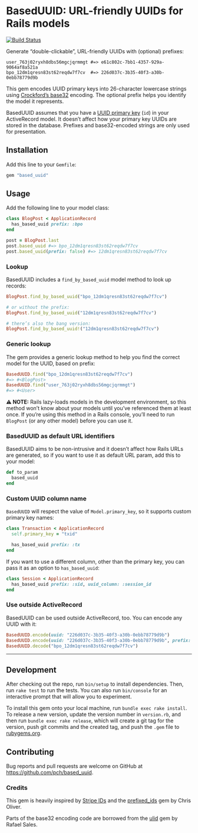 # BasedUUID: URL-friendly UUIDs for Rails models

[![Build Status](https://github.com/pch/based_uuid/workflows/Tests/badge.svg)](https://github.com/pch/based_uuid/actions)

Generate “double-clickable”, URL-friendly UUIDs with (optional) prefixes:

```
user_763j02ryxh8dbs56mgcjqrmmgt #=> e61c802c-7bb1-4357-929a-9064af8a521a
bpo_12dm1qresn83st62reqdw7f7cv  #=> 226d037c-3b35-40f3-a30b-0ebb78779d9b
```

This gem encodes UUID primary keys into 26-character lowercase strings using [Crockford’s base32](https://www.crockford.com/base32.html) encoding. The optional prefix helps you identify the model it represents.

BasedUUID assumes that you have a [UUID primary key](https://guides.rubyonrails.org/v5.0/active_record_postgresql.html#uuid) (`id`) in your ActiveRecord model. It doesn’t affect how your primary key UUIDs are stored in the database. Prefixes and base32-encoded strings are only used for presentation.

## Installation

Add this line to your `Gemfile`:

```ruby
gem "based_uuid"
```

## Usage

Add the following line to your model class:

```ruby
class BlogPost < ApplicationRecord
  has_based_uuid prefix: :bpo
end

post = BlogPost.last
post.based_uuid #=> bpo_12dm1qresn83st62reqdw7f7cv
post.based_uuid(prefix: false) #=> 12dm1qresn83st62reqdw7f7cv
```

### Lookup

BasedUUID includes a `find_by_based_uuid` model method to look up records:

```ruby
BlogPost.find_by_based_uuid("bpo_12dm1qresn83st62reqdw7f7cv")

# or without the prefix:
BlogPost.find_by_based_uuid("12dm1qresn83st62reqdw7f7cv")

# there’s also the bang version:
BlogPost.find_by_based_uuid!("12dm1qresn83st62reqdw7f7cv")
```

### Generic lookup

The gem provides a generic lookup method to help you find the correct model for the UUID, based on prefix:

```ruby
BasedUUID.find("bpo_12dm1qresn83st62reqdw7f7cv")
#=> #<BlogPost>
BasedUUID.find("user_763j02ryxh8dbs56mgcjqrmmgt")
#=> #<User>
```

**⚠️ NOTE:** Rails lazy-loads models in the development environment, so this method won’t know about your models until you’ve referenced them at least once. If you’re using this method in a Rails console, you’ll need to run `BlogPost` (or any other model) before you can use it.

### BasedUUID as default URL identifiers

BasedUUID aims to be non-intrusive and it doesn’t affect how Rails URLs are generated, so if you want to use it as default URL param, add this to your model:

```ruby
def to_param
  based_uuid
end
```

### Custom UUID column name

`BasedUUID` will respect the value of `Model.primary_key`, so it supports custom primary key names:

```ruby
class Transaction < ApplicationRecord
  self.primary_key = "txid"

  has_based_uuid prefix: :tx
end
```

If you want to use a different column, other than the primary key, you can pass it as an option to `has_based_uuid`:

```ruby
class Session < ApplicationRecord
  has_based_uuid prefix: :sid, uuid_column: :session_id
end
```

### Use outside ActiveRecord

BasedUUID can be used outside ActiveRecord, too. You can encode any UUID with it:

```ruby
BasedUUID.encode(uuid: "226d037c-3b35-40f3-a30b-0ebb78779d9b")
BasedUUID.encode(uuid: "226d037c-3b35-40f3-a30b-0ebb78779d9b", prefix: :bpo)
BasedUUID.decode("bpo_12dm1qresn83st62reqdw7f7cv")
```

* * *

## Development

After checking out the repo, run `bin/setup` to install dependencies. Then, run `rake test` to run the tests. You can also run `bin/console` for an interactive prompt that will allow you to experiment.

To install this gem onto your local machine, run `bundle exec rake install`. To release a new version, update the version number in `version.rb`, and then run `bundle exec rake release`, which will create a git tag for the version, push git commits and the created tag, and push the `.gem` file to [rubygems.org](https://rubygems.org).

## Contributing

Bug reports and pull requests are welcome on GitHub at https://github.com/pch/based_uuid.

### Credits

This gem is heavily inspired by [Stripe IDs](https://stripe.com/docs/api) and the [prefixed_ids](https://github.com/excid3/prefixed_ids/tree/master) gem by Chris Oliver.

Parts of the base32 encoding code are borrowed from the [ulid](https://github.com/rafaelsales/ulid) gem by Rafael Sales.
